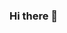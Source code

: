 ### Hi there 👋

<!--
**h3-Hanouzz/h3-Hanouzz** is a ✨ _special_ ✨ repository because its `README.md` (this file) appears on your GitHub profile.

Here are some ideas to get you started:

- 🔭 I’m currently working on ...
- 🌱 I’m currently learning ...
- 👯 I’m looking to collaborate on anything Minecraft or Linux related 
- 🤔 I’m looking for help with learning to code Minecraft and Stardew Valley mods, a custom Minecraft launcher, custom building a couple linux distros, and Android apps
- 💬 Ask me about ...
- 📫 How to reach me: Email, Discord, Scratch, PlanetMinecraft
- 💌 Email: hanouzz@proton.me
- 💀 Discord: hanouzz#0405
- 😼 Scratch: https://scratch.mit.edu/users/Hanouzz1153/
- 🌎 PlanetMinecraft: https://www.planetminecraft.com/member/h3_hanouzz53/
- 😄 Pronouns: they/he
- ⚡ Fun fact: I need money for a new PC 
-->
